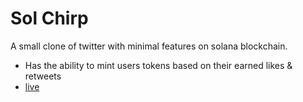 # Sol Chirp

A small clone of twitter with minimal features on solana blockchain.

* Has the ability to mint users tokens based on their earned likes & retweets
* [live](https://sol-chirp-nyc3hynbt-yash271120s-projects.vercel.app/)